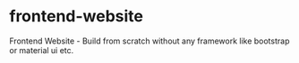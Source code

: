 # frontend-website
Frontend Website - Build from scratch without any framework like bootstrap or material ui etc.
